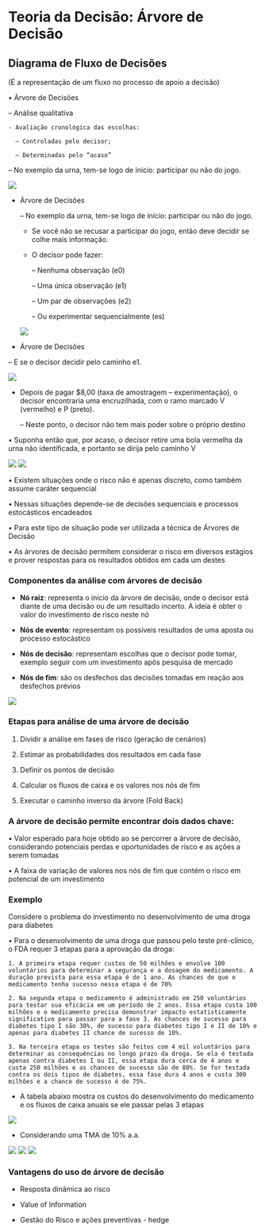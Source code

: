 # Teoria da Decisão: Árvore de Decisão

## Diagrama de Fluxo de Decisões

(É a representação de um fluxo no processo de apoio a decisão)

• Árvore de Decisões

  – Análise qualitativa

    - Avaliação cronológica das escolhas:

      – Controladas pelo decisor;

      – Determinadas pelo “acaso”
  
  – No exemplo da urna, tem-se logo de início: participar ou não do jogo.
  
  <img src=".assets/arv1.jpg">
  
  
- Árvore de Decisões

  – No exemplo da urna, tem-se logo de início: participar ou não do jogo.
  
    - Se você não se recusar a participar do jogo, então deve decidir se colhe mais informação.
    
    - O decisor pode fazer:
    
      – Nenhuma observação (e0)
      
      – Uma única observação (e1)
      
      – Um par de observações (e2)
      
      – Ou experimentar sequencialmente (es)
      
  <img src=".assets/arv2.jpg">
      
      
 - Árvore de Decisões

  – E se o decisor decidir pelo caminho e1.
  
   <img src=".assets/arv3.jpg"> 

- Depois de pagar $8,00 (taxa de amostragem – experimentação), o decisor encontraria uma encruzilhada, com o ramo marcado V (vermelho) e P (preto).

  – Neste ponto, o decisor não tem mais poder sobre o próprio destino
  
• Suponha então que, por acaso, o decisor retire uma bola vermelha da urna não identificada, e portanto se dirija pelo caminho V
  
      
 <img src=".assets/arv4.jpg"> 

 <img src=".assets/arv5.jpg"> 


• Existem situações onde o risco não é apenas discreto, como também assume caráter sequencial

• Nessas situações depende-se de decisões sequenciais e processos estocásticos encadeados

• Para este tipo de situação pode ser utilizada a técnica de Árvores de Decisão

• As árvores de decisão permitem considerar o risco em diversos estágios e prover respostas para os resultados obtidos em cada um destes


### Componentes da análise com árvores de decisão

- **Nó raiz**: representa o início da árvore de decisão, onde o decisor está diante de uma decisão ou de um resultado incerto. A ideia é obter o valor do investimento de risco neste nó

- **Nós de evento**: representam os possíveis resultados de uma aposta ou processo estocástico

- **Nós de decisão**: representam escolhas que o decisor pode tomar, exemplo seguir com um investimento após pesquisa de mercado

- **Nós de fim**: são os desfechos das decisões tomadas em reação aos desfechos prévios

<img src=".assets/arv6.jpg"> 

### Etapas para análise de uma árvore de decisão

1. Dividir a análise em fases de risco (geração de cenários)

2. Estimar as probabilidades dos resultados em cada fase

3. Definir os pontos de decisão

4. Calcular os fluxos de caixa e os valores nos nós de fim

5. Executar o caminho inverso da árvore (Fold Back)

### A árvore de decisão permite encontrar dois dados chave:

• Valor esperado para hoje obtido ao se percorrer a árvore de decisão, considerando potenciais perdas e oportunidades de risco e as ações a serem tomadas

• A faixa de variação de valores nos nós de fim que contém o risco em potencial de um investimento

### Exemplo 

Considere o problema do investimento no desenvolvimento de uma droga para diabetes

  • Para o desenvolvimento de uma droga que passou pelo teste pré-clínico, o FDA requer 3 etapas para a aprovação da droga:

    1. A primeira etapa requer custos de 50 milhões e envolve 100 voluntários para determinar a segurança e a dosagem do medicamento. A duração prevista para essa etapa é de 1 ano. As chances de que o medicamento tenha sucesso nessa etapa é de 70%

    2. Na segunda etapa o medicamento é administrado em 250 voluntários para testar sua eficácia em um período de 2 anos. Essa etapa custa 100 milhões e o medicamento precisa demonstrar impacto estatisticamente significativo para passar para a fase 3. As chances de sucesso para diabetes tipo I são 30%, de sucesso para diabetes tipo I e II de 10% e apenas para diabetes II chance de sucesso de 10%.
    
    3. Na terceira etapa os testes são feitos com 4 mil voluntários para determinar as consequências no longo prazo da droga. Se ela é testada apenas contra diabetes I ou II, essa etapa dura cerca de 4 anos e custa 250 milhões e as chances de sucesso são de 80%. Se for testada contra os dois tipos de diabetes, essa fase dura 4 anos e custa 300 milhões e a chance de sucesso é de 75%.



- A tabela abaixo mostra os custos do desenvolvimento do medicamento e os fluxos de caixa anuais se ele passar pelas 3 etapas

<img src=".assets/tabeladiabetes.JPG">

- Considerando uma TMA de 10% a.a.

<img src=".assets/arvdia.jpg">

<img src=".assets/arvdia2.jpg">

<img src=".assets/arvdia3.jpg">


### Vantagens do uso de árvore de decisão

- Resposta dinâmica ao risco

- Value of Information

- Gestão do Risco e ações preventivas - hedge
